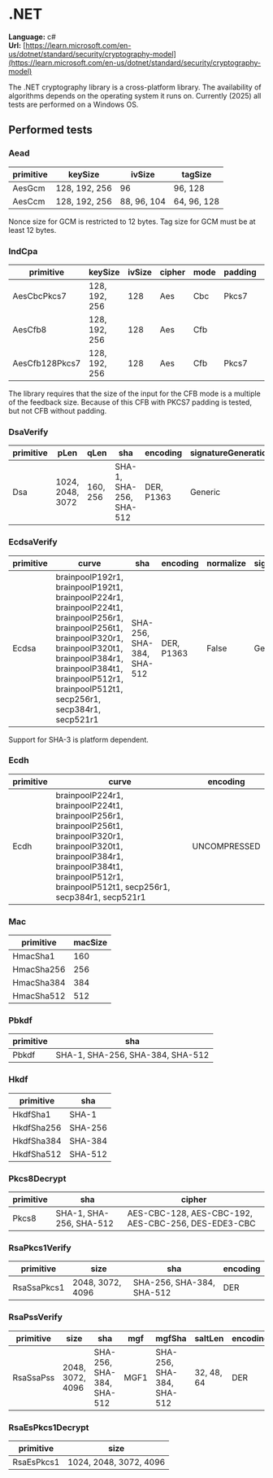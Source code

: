 # .NET

**Language:**
c#\
**Url:**
[https://learn.microsoft.com/en-us/dotnet/standard/security/cryptography-model](https://learn.microsoft.com/en-us/dotnet/standard/security/cryptography-model)

The .NET cryptography library is a cross-platform library.
The availability of algorithms depends on the operating system it runs on.
Currently (2025) all tests are performed on a Windows OS.

## Performed tests

### Aead

| primitive | keySize | ivSize | tagSize |
| --- | --- | --- | --- |
| AesGcm | 128, 192, 256 | 96 | 96, 128 |
| AesCcm | 128, 192, 256 | 88, 96, 104 | 64, 96, 128 |

Nonce size for GCM is restricted to 12 bytes.
Tag size for GCM must be at least 12 bytes.

### IndCpa

| primitive | keySize | ivSize | cipher | mode | padding | paddingSize | feedback |
| --- | --- | --- | --- | --- | --- | --- | --- |
| AesCbcPkcs7 | 128, 192, 256 | 128 | Aes | Cbc | Pkcs7 | 128 | |
| AesCfb8 | 128, 192, 256 | 128 | Aes | Cfb | | | 8 |
| AesCfb128Pkcs7 | 128, 192, 256 | 128 | Aes | Cfb | Pkcs7 | 128 | 128 |

The library requires that the size of the input for the CFB mode is a multiple of the feedback size.
Because of this CFB with PKCS7 padding is tested, but not CFB without padding.

### DsaVerify

| primitive | pLen | qLen | sha | encoding | signatureGeneration |
| --- | --- | --- | --- | --- | --- |
| Dsa | 1024, 2048, 3072 | 160, 256 | SHA-1, SHA-256, SHA-512 | DER, P1363 | Generic |

### EcdsaVerify

| primitive | curve | sha | encoding | normalize | signatureGeneration |
| --- | --- | --- | --- | --- | --- |
| Ecdsa | brainpoolP192r1, brainpoolP192t1, brainpoolP224r1, brainpoolP224t1, brainpoolP256r1, brainpoolP256t1, brainpoolP320r1, brainpoolP320t1, brainpoolP384r1, brainpoolP384t1, brainpoolP512r1, brainpoolP512t1, secp256r1, secp384r1, secp521r1 | SHA-256, SHA-384, SHA-512 | DER, P1363 | False | Generic |

Support for SHA-3 is platform dependent.

### Ecdh

| primitive | curve | encoding |
| --- | --- | --- |
| Ecdh | brainpoolP224r1, brainpoolP224t1, brainpoolP256r1, brainpoolP256t1, brainpoolP320r1, brainpoolP320t1, brainpoolP384r1, brainpoolP384t1, brainpoolP512r1, brainpoolP512t1, secp256r1, secp384r1, secp521r1 | UNCOMPRESSED |

### Mac

| primitive | macSize |
| --- | --- |
| HmacSha1 | 160 |
| HmacSha256 | 256 |
| HmacSha384 | 384 |
| HmacSha512 | 512 |

### Pbkdf

| primitive | sha |
| --- | --- |
| Pbkdf | SHA-1, SHA-256, SHA-384, SHA-512 |

### Hkdf

| primitive | sha |
| --- | --- |
| HkdfSha1 | SHA-1 |
| HkdfSha256 | SHA-256 |
| HkdfSha384 | SHA-384 |
| HkdfSha512 | SHA-512 |

### Pkcs8Decrypt

| primitive | sha | cipher |
| --- | --- | --- |
| Pkcs8 | SHA-1, SHA-256, SHA-512 | AES-CBC-128, AES-CBC-192, AES-CBC-256, DES-EDE3-CBC |

### RsaPkcs1Verify

| primitive | size | sha | encoding |
| --- | --- | --- | --- |
| RsaSsaPkcs1 | 2048, 3072, 4096 | SHA-256, SHA-384, SHA-512 | DER |

### RsaPssVerify

| primitive | size | sha | mgf | mgfSha | saltLen | encoding |
| --- | --- | --- | --- | --- | --- | --- |
| RsaSsaPss | 2048, 3072, 4096 | SHA-256, SHA-384, SHA-512 | MGF1 | SHA-256, SHA-384, SHA-512 | 32, 48, 64 | DER |

### RsaEsPkcs1Decrypt

| primitive | size |
| --- | --- |
| RsaEsPkcs1 | 1024, 2048, 3072, 4096 |
